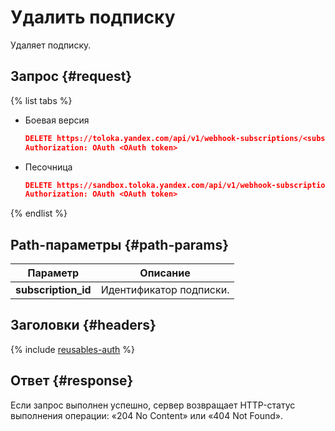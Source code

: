 # Удалить подписку

Удаляет подписку.

## Запрос {#request}

{% list tabs %}

- Боевая версия

  ```json
  DELETE https://toloka.yandex.com/api/v1/webhook-subscriptions/<subscription_id>
  Authorization: OAuth <OAuth token>
  ```

- Песочница

  ```json
  DELETE https://sandbox.toloka.yandex.com/api/v1/webhook-subscriptions/<subscription_id>
  Authorization: OAuth <OAuth token>
  ```
{% endlist %}

## Path-параметры {#path-params}

Параметр | Описание
----- | -----
**subscription_id** | Идентификатор подписки.


## Заголовки {#headers}

{% include [reusables-auth](../_includes/reusables/id-reusables/auth.md) %}


## Ответ {#response}

Если запрос выполнен успешно, сервер возвращает HTTP-статус выполнения операции: «204 No Content» или «404 Not Found».

